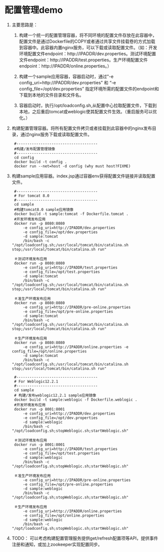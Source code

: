 # 配置管理demo
1. 主要思路是：

	1. 构建一个统一的配置管理容器，将不同环境的配置文件存放在此容器中，配置文件是通过Dockerfile的COPY或者通过共享文件挂载卷的方式加载到容器中。此容器内置nginx服务，可以下载或读取配置文件。（如：开发环境配置文件endpoint：http://IPADDR/dev.properties。测试环境配置文件endpoint：http://IPADDR/test.properties。生产环境配置文件endpoint：http://IPADDR/online.properties。）
	
	2. 构建一个sample应用容器，容器启动时，通过"-e config_uri=http://IPADDR/dev.properties" 和 “-e config_file=/opt/dev.properties” 指定环境所需的配置文件的endpoint和下载到本地的文件目录和文件名。
	
	3. 容器启动时，执行/opt/loadconfig.sh,从配置中心拉取配置文件，下载到本地，之后重启tomcat或weblogic使其配置文件生效。（重启服务可以优化。）
	

1. 构建配置管理容器。将所有配置文件拷贝或者挂载到此容器中的nginx发布目录，通过nginx服务下载或读取配置文件。

		#-------------------------------------
		#构建/发布配置管理镜像
		#-------------------------------------
		cd config 
		docker build -t config .
		docker run --net=host -d config (why must host?FIXME)

2. 构建sample应用容器。index.jsp通过容器env获得配置文件链接并读取配置文件。

		#-------------------------------------
		# For tomcat 8.0
		#-------------------------------------
		cd sample
		#构建tomcat8.0 sample应用镜像
		docker build -t sample:tomcat -f Dockerfile.tomcat .
		#开发环境发布应用
		docker run -p 8080:8080 
			-e config_uri=http://IPADDR/dev.properties 
			-e config_file=/opt/dev.properties 
			-d sample:tomcat 
			/bin/bash -c "/opt/loadconfig.sh;/usr/local/tomcat/bin/catalina.sh stop;/usr/local/tomcat/bin/catalina.sh run"
		
		＃测试环境发布应用
		docker run -p 8080:8080 
			-e config_uri=http://IPADDR/test.properties 
			-e config_file=/opt/test.properties 
			-d sample:tomcat 
			/bin/bash -c "/opt/loadconfig.sh;/usr/local/tomcat/bin/catalina.sh stop;/usr/local/tomcat/bin/catalina.sh run"
		
		＃准生产环境发布应用
		docker run -p 8080:8080 
			-e config_uri=http://IPADDR/pre-online.properties 
			-e config_file=/opt/pre-online.properties 
			-d sample:tomcat 
			/bin/bash -c "/opt/loadconfig.sh;/usr/local/tomcat/bin/catalina.sh stop;/usr/local/tomcat/bin/catalina.sh run"
			
		＃生产环境发布应用
		docker run -p 8080:8080 
			-e config_uri=http://IPADDR/online.properties -e config_file=/opt/online.properties 
			-d sample:tomcat 
			/bin/bash -c "/opt/loadconfig.sh;/usr/local/tomcat/bin/catalina.sh stop;/usr/local/tomcat/bin/catalina.sh run"
		
		#-------------------------------------
		# For Weblogic12.2.1
		#-------------------------------------
		cd sample 
		# 构建/发布weblogic12.2.1 sample应用镜像
		docker build -t sample:weblogic -f Dockerfile.weblogic .
		#开发环境发布应用
		docker run -p 8001:8001 
			-e config_uri=http://IPADDR/dev.properties 
			-e config_file=/opt/dev.properties
			-d sample:weblogic
			/bin/bash -c "/opt/loadconfig.sh;stopWeblogic.sh;startWeblogic.sh"
		
		＃测试环境发布应用
		docker run -p 8001:8001 
			-e config_uri=http://IPADDR/test.properties 
			-e config_file=/opt/test.properties
			-d sample:weblogic
			/bin/bash -c "/opt/loadconfig.sh;stopWeblogic.sh;startWeblogic.sh"
		
		＃准生产环境发布应用
			-e config_uri=http://IPADDR/pre-online.properties 
			-e config_file=/opt/pre-online.properties
			-d sample:weblogic
			/bin/bash -c "/opt/loadconfig.sh;stopWeblogic.sh;startWeblogic.sh"
		
		＃生产环境发布应用
			-e config_uri=http://IPADDR/online.properties 
			-e config_file=/opt/online.properties
			-d sample:weblogic
			/bin/bash -c "/opt/loadconfig.sh;stopWeblogic.sh;startWeblogic.sh"
		
		
3. TODO： 可以考虑构建配置管理服务提供get/refresh配置项等API，提供事件注册和通知，或加上zookeeper实现配置同步。
	
	
		
		
		
